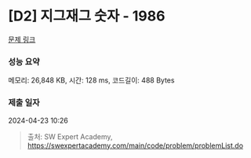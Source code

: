 # [D2] 지그재그 숫자 - 1986 

[문제 링크](https://swexpertacademy.com/main/code/problem/problemDetail.do?contestProbId=AV5PxmBqAe8DFAUq) 

### 성능 요약

메모리: 26,848 KB, 시간: 128 ms, 코드길이: 488 Bytes

### 제출 일자

2024-04-23 10:26



> 출처: SW Expert Academy, https://swexpertacademy.com/main/code/problem/problemList.do